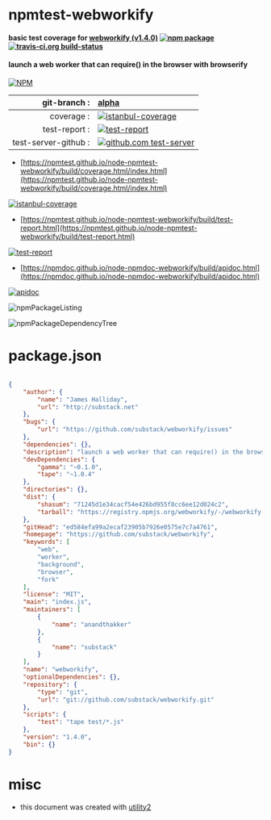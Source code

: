 # npmtest-webworkify

#### basic test coverage for  [webworkify (v1.4.0)](https://github.com/substack/webworkify)  [![npm package](https://img.shields.io/npm/v/npmtest-webworkify.svg?style=flat-square)](https://www.npmjs.org/package/npmtest-webworkify) [![travis-ci.org build-status](https://api.travis-ci.org/npmtest/node-npmtest-webworkify.svg)](https://travis-ci.org/npmtest/node-npmtest-webworkify)

#### launch a web worker that can require() in the browser with browserify

[![NPM](https://nodei.co/npm/webworkify.png?downloads=true&downloadRank=true&stars=true)](https://www.npmjs.com/package/webworkify)

| git-branch : | [alpha](https://github.com/npmtest/node-npmtest-webworkify/tree/alpha)|
|--:|:--|
| coverage : | [![istanbul-coverage](https://npmtest.github.io/node-npmtest-webworkify/build/coverage.badge.svg)](https://npmtest.github.io/node-npmtest-webworkify/build/coverage.html/index.html)|
| test-report : | [![test-report](https://npmtest.github.io/node-npmtest-webworkify/build/test-report.badge.svg)](https://npmtest.github.io/node-npmtest-webworkify/build/test-report.html)|
| test-server-github : | [![github.com test-server](https://npmtest.github.io/node-npmtest-webworkify/GitHub-Mark-32px.png)](https://npmtest.github.io/node-npmtest-webworkify/build/app/index.html) | | build-artifacts : | [![build-artifacts](https://npmtest.github.io/node-npmtest-webworkify/glyphicons_144_folder_open.png)](https://github.com/npmtest/node-npmtest-webworkify/tree/gh-pages/build)|

- [https://npmtest.github.io/node-npmtest-webworkify/build/coverage.html/index.html](https://npmtest.github.io/node-npmtest-webworkify/build/coverage.html/index.html)

[![istanbul-coverage](https://npmtest.github.io/node-npmtest-webworkify/build/screenCapture.buildCi.browser.%252Ftmp%252Fbuild%252Fcoverage.lib.html.png)](https://npmtest.github.io/node-npmtest-webworkify/build/coverage.html/index.html)

- [https://npmtest.github.io/node-npmtest-webworkify/build/test-report.html](https://npmtest.github.io/node-npmtest-webworkify/build/test-report.html)

[![test-report](https://npmtest.github.io/node-npmtest-webworkify/build/screenCapture.buildCi.browser.%252Ftmp%252Fbuild%252Ftest-report.html.png)](https://npmtest.github.io/node-npmtest-webworkify/build/test-report.html)

- [https://npmdoc.github.io/node-npmdoc-webworkify/build/apidoc.html](https://npmdoc.github.io/node-npmdoc-webworkify/build/apidoc.html)

[![apidoc](https://npmdoc.github.io/node-npmdoc-webworkify/build/screenCapture.buildCi.browser.%252Ftmp%252Fbuild%252Fapidoc.html.png)](https://npmdoc.github.io/node-npmdoc-webworkify/build/apidoc.html)

![npmPackageListing](https://npmtest.github.io/node-npmtest-webworkify/build/screenCapture.npmPackageListing.svg)

![npmPackageDependencyTree](https://npmtest.github.io/node-npmtest-webworkify/build/screenCapture.npmPackageDependencyTree.svg)



# package.json

```json

{
    "author": {
        "name": "James Halliday",
        "url": "http://substack.net"
    },
    "bugs": {
        "url": "https://github.com/substack/webworkify/issues"
    },
    "dependencies": {},
    "description": "launch a web worker that can require() in the browser with browserify",
    "devDependencies": {
        "gamma": "~0.1.0",
        "tape": "~1.0.4"
    },
    "directories": {},
    "dist": {
        "shasum": "71245d1e34cacf54e426bd955f8cc6ee12d024c2",
        "tarball": "https://registry.npmjs.org/webworkify/-/webworkify-1.4.0.tgz"
    },
    "gitHead": "ed584efa99a2ecaf23905b7926e0575e7c7a4761",
    "homepage": "https://github.com/substack/webworkify",
    "keywords": [
        "web",
        "worker",
        "background",
        "browser",
        "fork"
    ],
    "license": "MIT",
    "main": "index.js",
    "maintainers": [
        {
            "name": "anandthakker"
        },
        {
            "name": "substack"
        }
    ],
    "name": "webworkify",
    "optionalDependencies": {},
    "repository": {
        "type": "git",
        "url": "git://github.com/substack/webworkify.git"
    },
    "scripts": {
        "test": "tape test/*.js"
    },
    "version": "1.4.0",
    "bin": {}
}
```



# misc
- this document was created with [utility2](https://github.com/kaizhu256/node-utility2)
